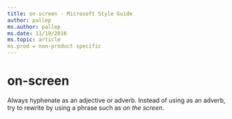 ```yaml
---
title: on-screen - Microsoft Style Guide
author: pallep
ms.author: pallep
ms.date: 11/19/2016
ms.topic: article
ms.prod = non-product specific
---
```


# on-screen

Always
hyphenate as an adjective or adverb. Instead of using as an
adverb, try to rewrite by using a phrase such as *on the screen*.
